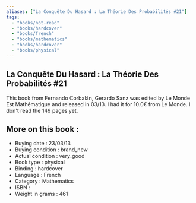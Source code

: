 ```yaml
---
aliases: ["La Conquête Du Hasard : La Théorie Des Probabilités #21"] 
tags: 
  - "books/not-read" 
  - "books/hardcover" 
  - "books/french"
  - "books/mathematics"
  - "books/hardcover"
  - "books/physical"
---
```



## La Conquête Du Hasard : La Théorie Des Probabilités #21
This book from Fernando Corbalán, Gerardo Sanz was edited by Le Monde Est Mathématique and released in 03/13. I had it for 10.0€ from Le Monde. I don't read the 149 pages yet.

## More on this book :
- Buying date : 23/03/13
- Buying condition : brand_new
- Actual condition : very_good
- Book type : physical
- Binding : hardcover
- Language : French
- Category : Mathematics
- ISBN : 
- Weight in grams : 461
